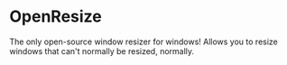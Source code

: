 # OpenResize
The only open-source window resizer for windows! Allows you to resize windows that can't normally be resized, normally.
